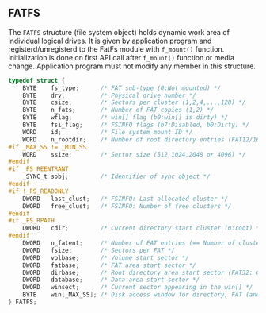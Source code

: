 ## FATFS

The `FATFS` structure (file system object) holds dynamic work area of
individual logical drives. It is given by application program and
registerd/unregisterd to the FatFs module with `f_mount()` function.
Initialization is done on first API call after `f_mount()` function or
media change. Application program must not modify any member in this
structure.

```c
typedef struct {
    BYTE    fs_type;      /* FAT sub-type (0:Not mounted) */
    BYTE    drv;          /* Physical drive number */
    BYTE    csize;        /* Sectors per cluster (1,2,4,...,128) */
    BYTE    n_fats;       /* Number of FAT copies (1,2) */
    BYTE    wflag;        /* win[] flag (b0:win[] is dirty) */
    BYTE    fsi_flag;     /* FSINFO flags (b7:Disabled, b0:Dirty) */
    WORD    id;           /* File system mount ID */
    WORD    n_rootdir;    /* Number of root directory entries (FAT12/16) */
#if _MAX_SS != _MIN_SS
    WORD    ssize;        /* Sector size (512,1024,2048 or 4096) */
#endif
#if _FS_REENTRANT
    _SYNC_t sobj;         /* Identifier of sync object */
#endif
#if !_FS_READONLY
    DWORD   last_clust;   /* FSINFO: Last allocated cluster */
    DWORD   free_clust;   /* FSINFO: Number of free clusters */
#endif
#if _FS_RPATH
    DWORD   cdir;         /* Current directory start cluster (0:root) */
#endif
    DWORD   n_fatent;     /* Number of FAT entries (== Number of clusters + 2) */
    DWORD   fsize;        /* Sectors per FAT */
    DWORD   volbase;      /* Volume start sector */
    DWORD   fatbase;      /* FAT area start sector */
    DWORD   dirbase;      /* Root directory area start sector (FAT32: Cluster#) */
    DWORD   database;     /* Data area start sector */
    DWORD   winsect;      /* Current sector appearing in the win[] */
    BYTE    win[_MAX_SS]; /* Disk access window for directory, FAT (and file data at tiny cfg) */
} FATFS;
```
